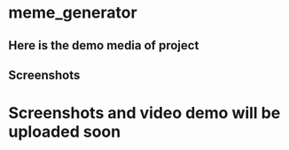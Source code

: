 # meme_generator

## Here is the demo media of project
## Screenshots


# Screenshots and video demo will be uploaded soon 